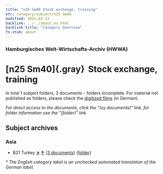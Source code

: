```yaml
---
title: "n25 Sm40 Stock exchange, training"
etr: category/subject/n25 Sm40
modified: 2021-03-13
backlink: ../../about.en.html
backlink-title: "Category Overview"
fn-stub: about
---
```


### Hamburgisches Welt-Wirtschafts-Archiv (HWWA)
# [n25 Sm40]{.gray}&#8201; Stock exchange, training&#160; 





In total 1 subject folders, 3 documents - folders incomplete.
For material not published as folders, please check the [digitized films](/film/h1_sh) (in German).

_For direct access to the documents, click the "(xy documents)" link, for folder information use the "(folder)" link._

## Subject archives



### Asia

- B21 Turkey [**&nearr;**](../../../geo/i/141111/about.en.html "Turkey (all folders)") [**&uarr;**](../../../geo/about.en.html#B21 "Country category system") (<a href="https://pm20.zbw.eu/dfgview/sh/141111,211924" title="about: Turkey : Stock exchange, training" target="_blank">3 documents</a>) ([folder](http://purl.org/pressemappe20/folder/sh/141111,211924))


_* The English category label is an unchecked automated translation of the German label._

